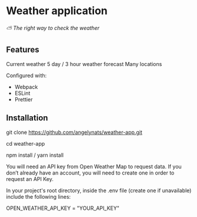 # Weather application
###### ⛅ The right way to check the weather

## Features
Current weather
5 day / 3 hour weather forecast
Many locations

Configured with:
- Webpack
- ESLint
- Prettier

## Installation

git clone https://github.com/angelynats/weather-app.git

cd weather-app

npm install / yarn install

You will need an API key from Open Weather Map to request data.
If you don’t already have an account, you will need to create one in order to request an API Key.

In your project's root directory, inside the .env file (create one if unavailable) include the following lines:

OPEN_WEATHER_API_KEY = "YOUR_API_KEY"

